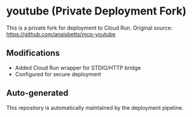 # youtube (Private Deployment Fork)

This is a private fork for deployment to Cloud Run.
Original source: https://github.com/anaisbetts/mcp-youtube

## Modifications
- Added Cloud Run wrapper for STDIO/HTTP bridge
- Configured for secure deployment

## Auto-generated
This repository is automatically maintained by the deployment pipeline.
